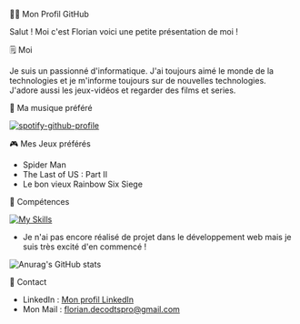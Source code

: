 👨‍💻 Mon Profil GitHub

Salut ! Moi c'est Florian voici une petite présentation de moi !

🗒️ Moi

Je suis un passionné d'informatique. J'ai toujours aimé le monde de la technologies et je m'informe toujours sur de nouvelles technologies. 
J'adore aussi les jeux-vidéos et regarder des films et series. 

🎵 Ma musique préféré 

[![spotify-github-profile](https://spotify-github-profile.vercel.app/api/view?uid=zertyboy45&cover_image=true&theme=natemoo-re&show_offline=false&background_color=121212&interchange=false&bar_color=53b14f&bar_color_cover=false)](https://github.com/kittinan/spotify-github-profile)


🎮 Mes Jeux préférés

- Spider Man
- The Last of US : Part II
- Le bon vieux Rainbow Six Siege

💪 Compétences

[![My Skills](https://skillicons.dev/icons?i=html,css,php)](https://skillicons.dev)
- Je n'ai pas encore réalisé de projet dans le développement web mais je suis très excité d'en commencé !

![Anurag's GitHub stats](https://github-readme-stats.vercel.app/api?username=Fl0-94&show_icons=true&theme=radical)




📳 Contact

- LinkedIn : [Mon profil LinkedIn](https://www.linkedin.com/in/florian-d-70a926176/)
- Mon Mail : florian.decodtspro@gmail.com

